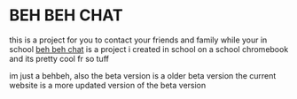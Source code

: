 # BEH BEH CHAT

this is a project for you to contact your friends and family while your in school [beh beh chat](https://behbehchat.github.io/SYBAU.github.io/) is a project i created in school
on a school chromebook and its pretty cool fr so tuff


im just a behbeh, also the beta version is a older beta version the current website is a more updated version of the beta version
